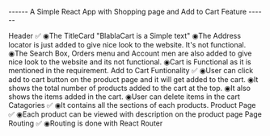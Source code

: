 ------ A Simple React App with Shopping page and Add to Cart Feature ------

Header  ✅
◉The TitleCard "BlablaCart is a Simple text"
◉The Address locator is just added to give nice look to the website. It's not functional.
◉The Search Box, Orders menu and Account men are also added to give nice look to the website and its not functional.
◉Cart is Functional as it is mentioned in the requirement.
Add to Cart Funtionality  ✅
◉User can click add to cart button on the product page and it will get added to the cart.
◉It shows the total number of products added to the cart at the top.
◉It also shows the items added in the cart.
◉User can delete items in the cart
Catagories  ✅
◉It contains all the sections of each products.
Product Page  ✅
◉Each product can be viewed with description on the product page
Page Routing  ✅
◉Routing is done with React Router

 
